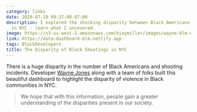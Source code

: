```yaml
---
category: links
date: 2020-07-10 09:37:00-07:00
description: I explored the shocking disparity between Black Americans and shootings
  in NYC - learn what I uncovered.
image: https://s3-us-west-2.amazonaws.com/kjaymiller/images/wayne-blm-dataset-nyc.png
link: https://data-dashboard-blm.netlify.app
tags: BlackDevelopers
title: The Disparity of Black Shootings in NYC
---
```


There is a huge disparity in the number of Black Americans and shooting
incidents. Developer [Wayne Jones](https://twitter.com/wayneoflife) along with
a team of folks built this beautiful dashboard to highlight the disparity of
violence in Black communities in NYC.

> We hope that with this information, people gain a greater understanding of the disparities present in our society.

